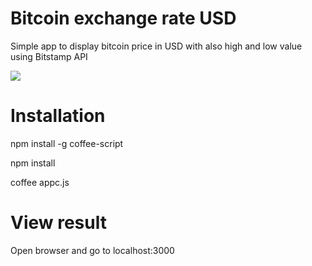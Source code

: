 # Bitcoin exchange rate USD
Simple app to display bitcoin price in USD with also high and low value using Bitstamp API

<img src=http://res.cloudinary.com/damage/image/upload/v1477208956/projectsimages/Alex_Curs_de_schimb_Bitcoin.png></img>

# Installation
npm install -g coffee-script

npm install

coffee appc.js

# View result

Open browser and go to localhost:3000
